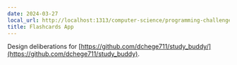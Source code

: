 ```yaml
---
date: 2024-03-27
local_url: http://localhost:1313/computer-science/programming-challenges/flashcards-app/
title: Flashcards App
---
```


Design deliberations for
[https://github.com/dchege711/study_buddy/](https://github.com/dchege711/study_buddy).
